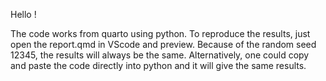 Hello !

The code works from quarto using python. To reproduce the results, just open the report.qmd in VScode and preview. Because of the random seed 12345, the results will always be the same. Alternatively, one could copy and paste the code directly into python and it will give the same results.

